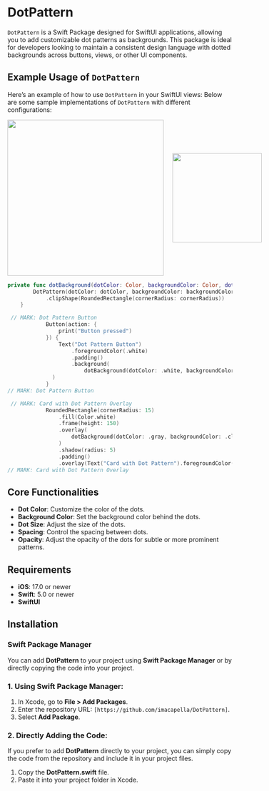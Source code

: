 # DotPattern

`DotPattern` is a Swift Package designed for SwiftUI applications, allowing you to add customizable dot patterns as backgrounds. This package is ideal for developers looking to maintain a consistent design language with dotted backgrounds across buttons, views, or other UI components.

## Example Usage of `DotPattern`

Here’s an example of how to use `DotPattern` in your SwiftUI views:
Below are some sample implementations of `DotPattern` with different configurations:

<div style="display: flex; align-items: center;">
  <img src="https://github.com/user-attachments/assets/40afe169-d0f1-4c4c-899e-a87c6e8927c5" width="350"/>
  <img src="https://github.com/user-attachments/assets/724986a9-9c0d-4bae-985c-f5b2dbc4dc40" width="200" style="margin-left: 20px;"/>
</div>

```swift
private func dotBackground(dotColor: Color, backgroundColor: Color, dotSize: CGFloat, spacing: CGFloat, opacity: Double, cornerRadius: CGFloat) -> some View {
        DotPattern(dotColor: dotColor, backgroundColor: backgroundColor, dotSize: dotSize, spacing: spacing, opacity: opacity)
            .clipShape(RoundedRectangle(cornerRadius: cornerRadius))
    }
```
```swift
 // MARK: Dot Pattern Button
            Button(action: {
                print("Button pressed")
            }) {
                Text("Dot Pattern Button")
                    .foregroundColor(.white)
                    .padding()
                    .background(
                        dotBackground(dotColor: .white, backgroundColor: .red.opacity(0.8), dotSize: 3, spacing: 3, opacity: 0.2, cornerRadius: 12)
              )
            }
// MARK: Dot Pattern Button
```
```swift
 // MARK: Card with Dot Pattern Overlay
            RoundedRectangle(cornerRadius: 15)
                .fill(Color.white)
                .frame(height: 150)
                .overlay(
                    dotBackground(dotColor: .gray, backgroundColor: .clear, dotSize: 4, spacing: 6, opacity: 0.1, cornerRadius: 15)
                )
                .shadow(radius: 5)
                .padding()
                .overlay(Text("Card with Dot Pattern").foregroundColor(.blue))
// MARK: Card with Dot Pattern Overlay
```
## Core Functionalities

- **Dot Color**: Customize the color of the dots.
- **Background Color**: Set the background color behind the dots.
- **Dot Size**: Adjust the size of the dots.
- **Spacing**: Control the spacing between dots.
- **Opacity**: Adjust the opacity of the dots for subtle or more prominent patterns.

## Requirements

- **iOS**: 17.0 or newer
- **Swift**: 5.0 or newer
- **SwiftUI**

## Installation

### Swift Package Manager

You can add **DotPattern** to your project using **Swift Package Manager** or by directly copying the code into your project.

### 1. Using Swift Package Manager:
1. In Xcode, go to **File > Add Packages**.
2. Enter the repository URL: `[https://github.com/imacapella/DotPattern]`.
3. Select **Add Package**.

### 2. Directly Adding the Code:
If you prefer to add **DotPattern** directly to your project, you can simply copy the code from the repository and include it in your project files.

1. Copy the **DotPattern.swift** file.
2. Paste it into your project folder in Xcode.





